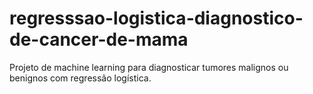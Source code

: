 # regresssao-logistica-diagnostico-de-cancer-de-mama
Projeto de machine learning para diagnosticar tumores malignos ou benignos com regressão logística.
